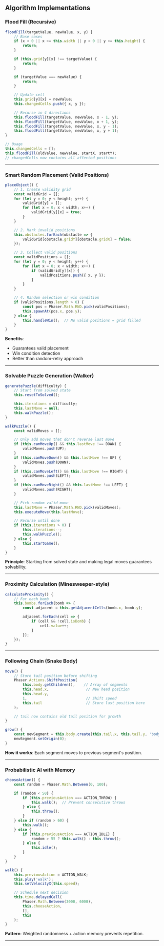 ## Algorithm Implementations

### Flood Fill (Recursive)

```javascript
floodFill(targetValue, newValue, x, y) {
    // Base cases
    if (x < 0 || x >= this.width || y < 0 || y >= this.height) {
        return;
    }

    if (this.grid[y][x] !== targetValue) {
        return;
    }

    if (targetValue === newValue) {
        return;
    }

    // Update cell
    this.grid[y][x] = newValue;
    this.changedCells.push({ x, y });

    // Recurse in 4 directions
    this.floodFill(targetValue, newValue, x - 1, y);
    this.floodFill(targetValue, newValue, x + 1, y);
    this.floodFill(targetValue, newValue, x, y - 1);
    this.floodFill(targetValue, newValue, x, y + 1);
}

// Usage
this.changedCells = [];
this.floodFill(oldValue, newValue, startX, startY);
// changedCells now contains all affected positions
```

---

### Smart Random Placement (Valid Positions)

```javascript
placeObject() {
    // 1. Create validity grid
    const validGrid = [];
    for (let y = 0; y < height; y++) {
        validGrid[y] = [];
        for (let x = 0; x < width; x++) {
            validGrid[y][x] = true;
        }
    }

    // 2. Mark invalid positions
    this.obstacles.forEach(obstacle => {
        validGrid[obstacle.gridY][obstacle.gridX] = false;
    });

    // 3. Collect valid positions
    const validPositions = [];
    for (let y = 0; y < height; y++) {
        for (let x = 0; x < width; x++) {
            if (validGrid[y][x]) {
                validPositions.push({ x, y });
            }
        }
    }

    // 4. Random selection or win condition
    if (validPositions.length > 0) {
        const pos = Phaser.Math.RND.pick(validPositions);
        this.spawnAt(pos.x, pos.y);
    } else {
        this.handleWin();  // No valid positions = grid filled
    }
}
```

**Benefits**:
- Guarantees valid placement
- Win condition detection
- Better than random-retry approach

---

### Solvable Puzzle Generation (Walker)

```javascript
generatePuzzle(difficulty) {
    // Start from solved state
    this.resetToSolved();

    this.iterations = difficulty;
    this.lastMove = null;
    this.walkPuzzle();
}

walkPuzzle() {
    const validMoves = [];

    // Only add moves that don't reverse last move
    if (this.canMoveUp() && this.lastMove !== DOWN) {
        validMoves.push(UP);
    }
    if (this.canMoveDown() && this.lastMove !== UP) {
        validMoves.push(DOWN);
    }
    if (this.canMoveLeft() && this.lastMove !== RIGHT) {
        validMoves.push(LEFT);
    }
    if (this.canMoveRight() && this.lastMove !== LEFT) {
        validMoves.push(RIGHT);
    }

    // Pick random valid move
    this.lastMove = Phaser.Math.RND.pick(validMoves);
    this.executeMove(this.lastMove);

    // Recurse until done
    if (this.iterations > 0) {
        this.iterations--;
        this.walkPuzzle();
    } else {
        this.startGame();
    }
}
```

**Principle**: Starting from solved state and making legal moves guarantees solvability.

---

### Proximity Calculation (Minesweeper-style)

```javascript
calculateProximity() {
    // For each bomb
    this.bombs.forEach(bomb => {
        const adjacent = this.getAdjacentCells(bomb.x, bomb.y);

        adjacent.forEach(cell => {
            if (cell && !cell.isBomb) {
                cell.value++;
            }
        });
    });
}
```

---

### Following Chain (Snake Body)

```javascript
move() {
    // Store tail position before shifting
    Phaser.Actions.ShiftPosition(
        this.body.getChildren(),    // Array of segments
        this.head.x,                 // New head position
        this.head.y,
        1,                           // Shift speed
        this.tail                    // Store last position here
    );

    // tail now contains old tail position for growth
}

grow() {
    const newSegment = this.body.create(this.tail.x, this.tail.y, 'body');
    newSegment.setOrigin(0);
}
```

**How it works**: Each segment moves to previous segment's position.

---

### Probabilistic AI with Memory

```javascript
chooseAction() {
    const random = Phaser.Math.Between(0, 100);

    if (random < 50) {
        if (this.previousAction === ACTION_THROW) {
            this.walk();  // Prevent consecutive throws
        } else {
            this.throw();
        }
    } else if (random > 60) {
        this.walk();
    } else {
        if (this.previousAction === ACTION_IDLE) {
            random > 55 ? this.walk() : this.throw();
        } else {
            this.idle();
        }
    }
}

walk() {
    this.previousAction = ACTION_WALK;
    this.play('walk');
    this.setVelocityX(this.speed);

    // Schedule next decision
    this.time.delayedCall(
        Phaser.Math.Between(3000, 6000),
        this.chooseAction,
        [],
        this
    );
}
```

**Pattern**: Weighted randomness + action memory prevents repetition.

---


